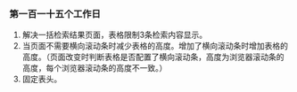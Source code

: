 ### 第一百一十五个工作日
1. 解决一括检索结果页面，表格限制3条检索内容显示。
2. 当页面不需要横向滚动条时减少表格的高度。增加了横向滚动条时增加表格的高度。（页面改变时判断表格是否配置了横向滚动条，高度为浏览器滚动条的高度，每个浏览器滚动条的高度不一致。）
3. 固定表头。